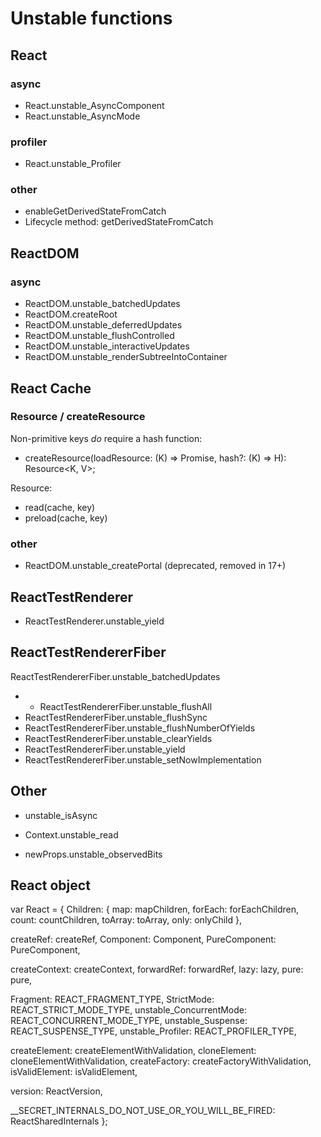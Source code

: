 # Unstable functions

## React

### async

* React.unstable_AsyncComponent
* React.unstable_AsyncMode

### profiler

* React.unstable_Profiler

### other

* enableGetDerivedStateFromCatch
* Lifecycle method: getDerivedStateFromCatch

## ReactDOM

### async

* ReactDOM.unstable_batchedUpdates
* ReactDOM.createRoot
* ReactDOM.unstable_deferredUpdates
* ReactDOM.unstable_flushControlled
* ReactDOM.unstable_interactiveUpdates
* ReactDOM.unstable_renderSubtreeIntoContainer

## React Cache

### Resource / createResource

Non-primitive keys *do* require a hash function:
* createResource(loadResource: (K) => Promise<V>, hash?: (K) => H): Resource<K, V>;

Resource:
* read(cache, key)
* preload(cache, key)

### other

* ReactDOM.unstable_createPortal (deprecated, removed in 17+)

## ReactTestRenderer

* ReactTestRenderer.unstable_yield

## ReactTestRendererFiber

ReactTestRendererFiber.unstable_batchedUpdates
* * ReactTestRendererFiber.unstable_flushAll
* ReactTestRendererFiber.unstable_flushSync
* ReactTestRendererFiber.unstable_flushNumberOfYields
* ReactTestRendererFiber.unstable_clearYields
* ReactTestRendererFiber.unstable_yield
* ReactTestRendererFiber.unstable_setNowImplementation


## Other

* unstable_isAsync

* Context.unstable_read
* newProps.unstable_observedBits


## React object

var React = {
  Children: {
    map: mapChildren,
    forEach: forEachChildren,
    count: countChildren,
    toArray: toArray,
    only: onlyChild
  },

  createRef: createRef,
  Component: Component,
  PureComponent: PureComponent,

  createContext: createContext,
  forwardRef: forwardRef,
  lazy: lazy,
  pure: pure,

  Fragment: REACT_FRAGMENT_TYPE,
  StrictMode: REACT_STRICT_MODE_TYPE,
  unstable_ConcurrentMode: REACT_CONCURRENT_MODE_TYPE,
  unstable_Suspense: REACT_SUSPENSE_TYPE,
  unstable_Profiler: REACT_PROFILER_TYPE,

  createElement: createElementWithValidation,
  cloneElement: cloneElementWithValidation,
  createFactory: createFactoryWithValidation,
  isValidElement: isValidElement,

  version: ReactVersion,

  __SECRET_INTERNALS_DO_NOT_USE_OR_YOU_WILL_BE_FIRED: ReactSharedInternals
};
